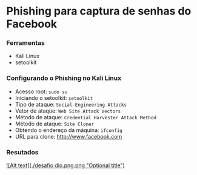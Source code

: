 # Phishing para captura de senhas do Facebook

### Ferramentas

- Kali Linux
- setoolkit

### Configurando o Phishing no Kali Linux

- Acesso root: ``` sudo su ```
- Iniciando o setoolkit: ``` setoolkit ```
- Tipo de ataque: ``` Social-Engineering Attacks ```
- Vetor de ataque: ``` Web Site Attack Vectors ```
- Método de ataque: ```Credential Harvester Attack Method ```
- Método de ataque: ``` Site Cloner ```
- Obtendo o endereço da máquina: ``` ifconfig ```
- URL para clone: http://www.facebook.com

### Resutados

[![Alt text](./desafio dio.png.png "Optional title")](https://github.com/leandrinhoroberto/cibersecurity-desafio-phishing/blob/470a3eb546123c74584883b7b77a85836b088edb/desafio%20dio.png)


